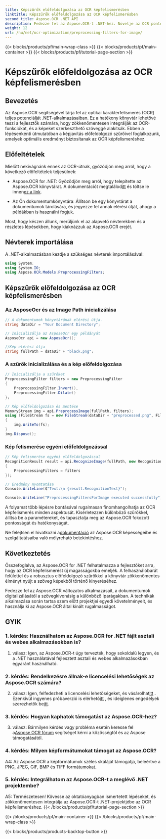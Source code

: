 ```yaml
---
title: Képszűrők előfeldolgozása az OCR képfelismerésben
linktitle: Képszűrők előfeldolgozása az OCR képfelismerésben
second_title: Aspose.OCR .NET API
description: Fedezze fel az Aspose.OCR-t .NET-hez. Növelje az OCR pontosságát előfeldolgozó szűrőkkel. Töltse le most a zökkenőmentes integráció érdekében.
weight: 12
url: /hu/net/ocr-optimization/preprocessing-filters-for-image/
---
```


{{< blocks/products/pf/main-wrap-class >}}
{{< blocks/products/pf/main-container >}}
{{< blocks/products/pf/tutorial-page-section >}}

# Képszűrők előfeldolgozása az OCR képfelismerésben

## Bevezetés

Az Aspose.OCR segítségével tárja fel az optikai karakterfelismerés (OCR) teljes potenciálját .NET-alkalmazásaiban. Ez a hatékony könyvtár lehetővé teszi a fejlesztők számára, hogy zökkenőmentesen integrálják az OCR-funkciókat, és a képeket szerkeszthető szöveggé alakítsák. Ebben a lépésenkénti útmutatóban a képjavítás előfeldolgozó szűrőivel foglalkozunk, amelyek optimális eredményt biztosítanak az OCR képfelismeréshez.

## Előfeltételek

Mielőtt nekivágnánk ennek az OCR-útnak, győződjön meg arról, hogy a következő előfeltételek teljesülnek:

-  Aspose.OCR for .NET: Győződjön meg arról, hogy telepítette az Aspose.OCR könyvtárat. A dokumentációt megtalálod[itt](https://reference.aspose.com/ocr/net/) és töltse le innen[ez a link](https://releases.aspose.com/ocr/net/).

- Az Ön dokumentumkönyvtára: Állítson be egy könyvtárat a dokumentumok tárolására, és jegyezze fel annak elérési útját, ahogy a példákban is használni fogjuk.

Most, hogy készen állunk, merüljünk el az alapvető névterekben és a részletes lépésekben, hogy kiaknázzuk az Aspose.OCR erejét.

## Névterek importálása

A .NET-alkalmazásban kezdje a szükséges névterek importálásával:

```csharp
using System;
using System.IO;
using Aspose.OCR.Models.PreprocessingFilters;
```

## Képszűrők előfeldolgozása az OCR képfelismerésben

### Az AsposeOcr és az Image Path inicializálása

```csharp
// A dokumentumok könyvtárának elérési útja.
string dataDir = "Your Document Directory";

// Inicializálja az AsposeOcr egy példányát
AsposeOcr api = new AsposeOcr();

//Kép elérési útja
string fullPath = dataDir + "black.png";
```

### A szűrők inicializálása és a kép előfeldolgozása

```csharp
// Inicializálja a szűrőket
PreprocessingFilter filters = new PreprocessingFilter
{
    PreprocessingFilter.Invert(),
    PreprocessingFilter.Dilate()
};

// Kép előfeldolgozása és mentése
MemoryStream img = api.PreprocessImage(fullPath, filters);
using (FileStream fs = new FileStream(dataDir + "preprocessed.png", FileMode.OpenOrCreate))
{
    img.WriteTo(fs);
}
img.Dispose();
```

### Kép felismerése egyéni előfeldolgozással

```csharp
// Kép felismerése egyéni előfeldolgozással
RecognitionResult result = api.RecognizeImage(fullPath, new RecognitionSettings
{
    PreprocessingFilters = filters
});

// Eredmény nyomtatása
Console.WriteLine($"Text:\n {result.RecognitionText}");

Console.WriteLine("PreprocessingFiltersForImage executed successfully");
```

A folyamat több lépésre bontásával rugalmasan finomhangolhatja az OCR képfelismerés minden aspektusát. Kísérletezzen különböző szűrőkkel, állítsa be a paramétereket, és tapasztalja meg az Aspose.OCR fokozott pontosságát és hatékonyságát.

 Ne felejtsen el hivatkozni a[dokumentáció](https://reference.aspose.com/ocr/net/) az Aspose.OCR képességeibe és szolgáltatásaiba való mélyreható betekintéshez.

## Következtetés

Összefoglalva, az Aspose.OCR for .NET felhatalmazza a fejlesztőket arra, hogy az OCR képfelismerést új magasságokba emeljék. A felhasználóbarát felülettel és a robusztus előfeldolgozó szűrőkkel a könyvtár zökkenőmentes élményt nyújt a szöveg képekből történő kinyeréséhez.

Fedezze fel az Aspose.OCR változatos alkalmazásait, a dokumentumok digitalizálásától a szövegkivonásig a különböző iparágakban. A technikák alkalmazása során tartsa szem előtt projektjei egyedi követelményeit, és használja ki az Aspose.OCR által kínált rugalmasságot.


## GYIK

### 1. kérdés: Használhatom az Aspose.OCR for .NET fájlt asztali és webes alkalmazásokban is?

1. válasz: Igen, az Aspose.OCR-t úgy tervezték, hogy sokoldalú legyen, és a .NET használatával fejlesztett asztali és webes alkalmazásokban egyaránt használható.

### 2. kérdés: Rendelkezésre állnak-e licencelési lehetőségek az Aspose.OCR számára?

 2. válasz: Igen, felfedezheti a licencelési lehetőségeket, és vásárolhat[itt](https://purchase.aspose.com/buy) . Ezenkívül ingyenes próbaverzió is elérhető[itt](https://releases.aspose.com/) , és ideiglenes engedélyek szerezhetők be[itt](https://purchase.aspose.com/temporary-license/).

### 3. kérdés: Hogyan kaphatok támogatást az Aspose.OCR-hez?

3. válasz: Bármilyen kérdés vagy probléma esetén keresse fel a[Aspose.OCR fórum](https://forum.aspose.com/c/ocr/16) segítséget kérni a közösségtől és az Aspose támogatásától.

### 4. kérdés: Milyen képformátumokat támogat az Aspose.OCR?

A4: Az Aspose.OCR a képformátumok széles skáláját támogatja, beleértve a PNG, JPEG, GIF, BMP és TIFF formátumokat.

### 5. kérdés: Integrálhatom az Aspose.OCR-t a meglévő .NET projektembe?

A5: Természetesen! Kövesse az oktatóanyagban ismertetett lépéseket, és zökkenőmentesen integrálja az Aspose.OCR-t .NET-projektjébe az OCR képfelismeréshez.
{{< /blocks/products/pf/tutorial-page-section >}}

{{< /blocks/products/pf/main-container >}}
{{< /blocks/products/pf/main-wrap-class >}}

{{< blocks/products/products-backtop-button >}}
